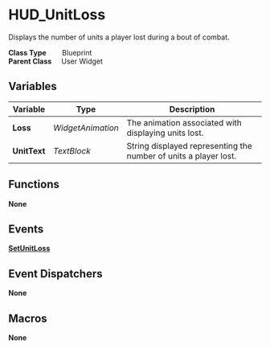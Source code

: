 # HUD_UnitLoss
Displays the number of units a player lost during a bout of combat.  

**Class Type**&nbsp; &nbsp; &nbsp; &nbsp; Blueprint  
**Parent Class** &nbsp; &nbsp; User Widget  

## Variables
|Variable       |Type               |Description                                                        |
|---------------|-------------------|-------------------------------------------------------------------|
|**Loss**       |*WidgetAnimation*  |The animation associated with displaying units lost.               |
|**UnitText**   |*TextBlock*        |String displayed representing the number of units a player lost.   |

## Functions
**None**

## Events
[**SetUnitLoss**](../../Events/SetUnitLoss.md)  

## Event Dispatchers
**None**

## Macros
**None**